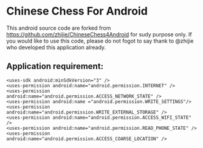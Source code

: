 Chinese Chess For Android
====================

This android source code are forked from https://github.com/zhijie/ChineseChess4Android for sudy purpose only.
If you would like to use this code, please do not fogot to say thank to @zhijie who developed this application already.

## Application requirement:

```
<uses-sdk android:minSdkVersion="3" />
<uses-permission android:name="android.permission.INTERNET" />
<uses-permission android:name="android.permission.ACCESS_NETWORK_STATE" />
<uses-permission android:name ="android.permission.WRITE_SETTINGS"/>
<uses-permission android:name="android.permission.WRITE_EXTERNAL_STORAGE" />    
<uses-permission android:name="android.permission.ACCESS_WIFI_STATE" />
<uses-permission android:name="android.permission.READ_PHONE_STATE" />
<uses-permission android:name="android.permission.ACCESS_COARSE_LOCATION" />
```
